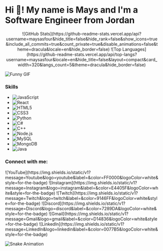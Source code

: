 # Hi 👋! My name is Mays and I'm a Software Engineer from Jordan  

<div align="center">  
  ![GitHub Stats](https://github-readme-stats.vercel.app/api?username=maysasfour&hide_title=false&hide_rank=false&show_icons=true&include_all_commits=true&count_private=true&disable_animations=false&theme=dracula&locale=en&hide_border=false)  
  ![Top Languages](https://github-readme-stats.vercel.app/api/top-langs?username=maysasfour&locale=en&hide_title=false&layout=compact&card_width=320&langs_count=5&theme=dracula&hide_border=false)  
</div>  

![Funny GIF](https://i.imgflip.com/65efzo.gif)  

### Skills  
- ![JavaScript](https://cdn.jsdelivr.net/gh/devicons/devicon/icons/javascript/javascript-original.svg)  
- ![React](https://cdn.jsdelivr.net/gh/devicons/devicon/icons/react/react-original.svg)  
- ![HTML5](https://cdn.jsdelivr.net/gh/devicons/devicon/icons/html5/html5-original.svg)  
- ![CSS3](https://cdn.jsdelivr.net/gh/devicons/devicon/icons/css3/css3-original.svg)  
- ![Python](https://cdn.jsdelivr.net/gh/devicons/devicon/icons/python/python-original.svg)  
- ![C#](https://cdn.jsdelivr.net/gh/devicons/devicon/icons/csharp/csharp-original.svg)  
- ![C++](https://cdn.jsdelivr.net/gh/devicons/devicon/icons/cplusplus/cplusplus-original.svg)  
- ![Node.js](https://cdn.jsdelivr.net/gh/devicons/devicon/icons/nodejs/nodejs-original.svg)  
- ![MySQL](https://cdn.jsdelivr.net/gh/devicons/devicon/icons/mysql/mysql-original.svg)  
- ![MongoDB](https://cdn.jsdelivr.net/gh/devicons/devicon/icons/mongodb/mongodb-original.svg)  
- ![Java](https://cdn.jsdelivr.net/gh/devicons/devicon/icons/java/java-original.svg)  

### Connect with me:  
<div>  
  ![YouTube](https://img.shields.io/static/v1?message=Youtube&logo=youtube&label=&color=FF0000&logoColor=white&style=for-the-badge)  
  ![Instagram](https://img.shields.io/static/v1?message=Instagram&logo=instagram&label=&color=E4405F&logoColor=white&style=for-the-badge)  
  ![Twitch](https://img.shields.io/static/v1?message=Twitch&logo=twitch&label=&color=9146FF&logoColor=white&style=for-the-badge)  
  ![Discord](https://img.shields.io/static/v1?message=Discord&logo=discord&label=&color=7289DA&logoColor=white&style=for-the-badge)  
  ![Gmail](https://img.shields.io/static/v1?message=Gmail&logo=gmail&label=&color=D14836&logoColor=white&style=for-the-badge)  
  ![LinkedIn](https://img.shields.io/static/v1?message=LinkedIn&logo=linkedin&label=&color=0077B5&logoColor=white&style=for-the-badge)  
</div>  

![Snake Animation](https://raw.githubusercontent.com/maysasfour/maysasfour/output/snake.svg)
